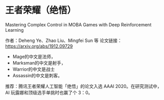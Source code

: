 

<!--
 * @version:
 * @Author:  StevenJokess（蔡舒起） https://github.com/StevenJokess
 * @Date: 2023-05-14 23:48:17
 * @LastEditors:  StevenJokess（蔡舒起） https://github.com/StevenJokess
 * @LastEditTime: 2023-05-15 21:53:04
 * @Description:
 * @Help me: make friends by a867907127@gmail.com and help me get some “foreign” things or service I need in life; 如有帮助，请赞助，失业3年了。![支付宝收款码](https://github.com/StevenJokess/d2rl/blob/master/img/%E6%94%B6.jpg)
 * @TODO::
 * @Reference:
-->
# 王者荣耀（绝悟）

Mastering Complex Control in MOBA Games with Deep Reinforcement Learning

作者：Deheng Ye、Zhao Liu、Mingfei Sun 等
论文链接：https://arxiv.org/abs/1912.09729

- Mage的中文是法师，
- Marksman的中文是射手，
- Warrior的中文是战士
- Assassin的中文是刺客。

推荐：腾讯王者荣耀人工智能「绝悟」的论文入选 AAAI 2020。在研究测试中，AI 玩露娜和顶级选手单挑时也赢了个 3：0。

[1]: https://aijishu.com/a/1060000000100723
